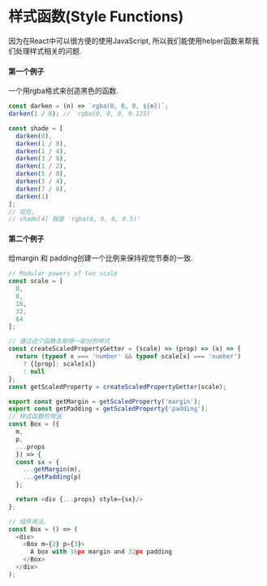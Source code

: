# 样式函数(Style Functions)
因为在React中可以很方便的使用JavaScript, 所以我们能使用helper函数来帮我们处理样式相关的问题.
#### 第一个例子

一个用rgba格式来创造黑色的函数.
```javascript
const darken = (n) => `rgba(0, 0, 0, ${n})`;
darken(1 / 8); // 'rgba(0, 0, 0, 0.125)'

const shade = [
  darken(0),
  darken(1 / 8),
  darken(1 / 4),
  darken(3 / 8),
  darken(1 / 2),
  darken(5 / 8),
  darken(3 / 4),
  darken(7 / 8),
  darken(1)
];
// 现在,
// shade[4] 就是 'rgba(0, 0, 0, 0.5)'
```

#### 第二个例子

给margin 和 padding创建一个比例来保持视觉节奏的一致. 
```javascript
// Modular powers of two scale
const scale = [
  0,
  8,
  16,
  32,
  64
];

// 通过这个函数去取得一部分的样式
const createScaledPropertyGetter = (scale) => (prop) => (x) => {
  return (typeof x === 'number' && typeof scale[x] === 'number')
    ? {[prop]: scale[x]}
    : null
};
const getScaledProperty = createScaledPropertyGetter(scale);

export const getMargin = getScaledProperty('margin');
export const getPadding = getScaledProperty('padding');
// 样式函数的用法
const Box = ({
  m,
  p,
  ...props
  }) => {
  const sx = {
    ...getMargin(m),
    ...getPadding(p)
  };

  return <div {...props} style={sx}/>
};

// 组件用法.
const Box = () => (
  <div>
    <Box m={2} p={3}>
      A box with 16px margin and 32px padding
    </Box>
  </div>
);
```
